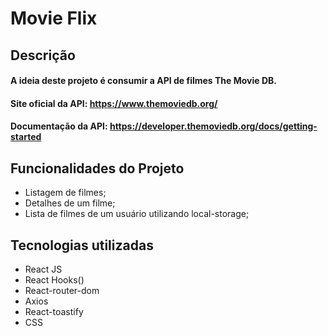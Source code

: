 # Movie Flix

## Descrição

#### A ideia deste projeto é consumir a API de filmes The Movie DB.

#### Site oficial da API: https://www.themoviedb.org/

#### Documentação da API: https://developer.themoviedb.org/docs/getting-started

## Funcionalidades do Projeto

- Listagem de filmes;
- Detalhes de um filme;
- Lista de filmes de um usuário utilizando local-storage;

## Tecnologias utilizadas

- React JS
- React Hooks()
- React-router-dom
- Axios
- React-toastify
- CSS
